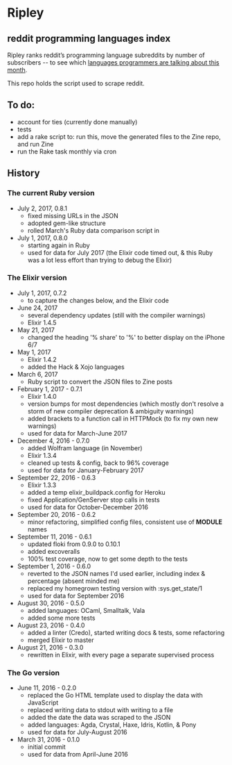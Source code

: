 # Ripley

## reddit programming languages index

Ripley ranks reddit’s programming language subreddits by number of subscribers -- to see which [languages programmers are talking about this month][site].

This repo holds the script used to scrape reddit.

## To do:

- account for ties (currently done manually)
- tests
- add a rake script to: run this, move the generated files to the Zine repo, and run Zine
- run the Rake task monthly via cron

## History

### The current Ruby version

- July 2, 2017, 0.8.1
  - fixed missing URLs in the JSON
  - adopted gem-like structure
  - rolled March's Ruby data comparison script in
- July 1, 2017, 0.8.0
  - starting again in Ruby
  - used for data for July 2017 (the Elixir code timed out, & this Ruby was a lot less effort than trying to debug the Elixir)

### The Elixir version

- July 1, 2017, 0.7.2
  - to capture the changes below, and the Elixir code
- June 24, 2017
  - several dependency updates (still with the compiler warnings)
  - Elixir 1.4.5
- May 21, 2017
  - changed the heading '% share' to '%' to better display on the iPhone 6/7
- May 1, 2017
  - Elixir 1.4.2
  - added the Hack & Xojo languages
- March 6, 2017
  - Ruby script to convert the JSON files to Zine posts
- February 1, 2017 - 0.7.1
  - Elixir 1.4.0
  - version bumps for most dependencies (which mostly don't resolve a storm of new compiler deprecation & ambiguity warnings)
  - added brackets to a function call in HTTPMock (to fix my own new warnings)
  - used for data for March-June 2017
- December 4, 2016 - 0.7.0
  - added Wolfram language (in November)
  - Elixir 1.3.4
  - cleaned up tests & config, back to 96% coverage
  - used for data for January-February 2017
- September 22, 2016 - 0.6.3
  - Elixir 1.3.3
  - added a temp elixir_buildpack.config for Heroku
  - fixed Application/GenServer stop calls in tests
  - used for data for October-December 2016
- September 20, 2016 - 0.6.2
  - minor refactoring, simplified config files, consistent use of __MODULE__ names
- September 11, 2016 - 0.6.1
  - updated floki from 0.9.0 to 0.10.1
  - added excoveralls
  - 100% test coverage, now to get some depth to the tests
- September 1, 2016 - 0.6.0
  - reverted to the JSON names I'd used earlier, including index & percentage (absent minded me)
  - replaced my homegrown testing version with :sys.get_state/1
  - used for data for September 2016
- August 30, 2016 - 0.5.0
  - added languages: OCaml, Smalltalk, Vala
  - added some more tests
- August 23, 2016 - 0.4.0
  - added a linter (Credo), started writing docs & tests, some refactoring
  - merged Elixir to master
- August 21, 2016 - 0.3.0
  - rewritten in Elixir, with every page a separate supervised process

### The Go version

- June 11, 2016 - 0.2.0
  - replaced the Go HTML template used to display the data with JavaScript
  - replaced writing data to stdout with writing to a file
  - added the date the data was scraped to the JSON
  - added languages: Agda, Crystal, Haxe, Idris, Kotlin, & Pony
  - used for data for July-August 2016
- March 31, 2016 - 0.1.0
  - initial commit
  - used for data from April-June 2016

[site]: http://mikekreuzer.github.io/Ripley/
